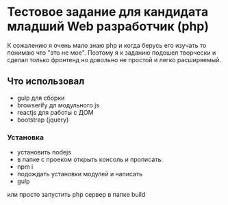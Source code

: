 # Тестовое задание для кандидата младший Web разработчик (php)

К сожалению я очень мало знаю php и когда берусь его изучать то понимаю что "это не мое".
Поэтому я к заданию подошел творчески и сделал только фронтенд но довольно не простой и легко расширяемый.

## Что использовал
- gulp для сборки
- browserify дл модульного js
- reactjs для работы с ДОМ
- bootstrap (jquery)

### Установка
- установить nodejs
- в папке с проеком открыть консоль и прописать:
- npm i
- подождать установки модулей и написать
- gulp

или просто запустить php сервер в папке build